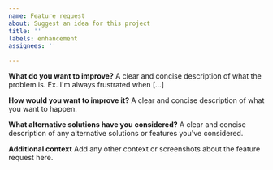 ```yaml
---
name: Feature request
about: Suggest an idea for this project
title: ''
labels: enhancement
assignees: ''

---
```


**What do you want to improve?**
A clear and concise description of what the problem is. Ex. I'm always frustrated when [...]

**How would you want to improve it?**
A clear and concise description of what you want to happen.

**What alternative solutions have you considered?**
A clear and concise description of any alternative solutions or features you've considered.

**Additional context**
Add any other context or screenshots about the feature request here.
